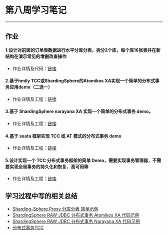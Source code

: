 # 第八周学习笔记
***
## 作业
#### 1.设计对前面的订单表数据进行水平分库分表，拆分2个库，每个库16张表并在新结构在演示常见的增删改查操作

- 作业详情及代码：[链接](https://github.com/lw1243925457/JAVA-000/tree/main/homework/week0802/)

#### 2.基于hmily TCC或ShardingSphere的Atomikos XA实现一个简单的分布式事务应用demo（二选一）

- 作业详情及工程：[链接](https://github.com/lw1243925457/JAVA-000/tree/main/homework/shardingSphere-jdbc-example/transaction-example/transaction-2pc-xa-raw-jdbc-example)

#### 3.基于 ShardingSphere narayana XA 实现一个简单的分布式事务 demo。
- 作业详情及工程：[链接](https://github.com/lw1243925457/JAVA-000/tree/main/homework/shardingSphere-jdbc-example/transaction-example/transaction-2pc-narayana-xa-raw-jdbc-example)

#### 4.基于 seata 框架实现 TCC 或 AT 模式的分布式事务 demo
- 作业详情及工程：[链接](https://github.com/lw1243925457/JAVA-000/tree/main/homework/seata/seata-tcc-local)

#### 5.设计实现一个 TCC 分布式事务框架的简单 Demo，需要实现事务管理器，不需要实现全局事务的持久化和恢复、高可用等
- 作业详情及工程：[链接](https://github.com/lw1243925457/JAVA-000/tree/main/homework/TCCDemo)

## 学习过程中写的相关总结
- [Sharding-Sphere Proxy 分库分表 简单示例](https://github.com/lw1243925457/SE-Notes/blob/master/profession/program/java/shardingsphere/ShardingSphereProxy%E5%88%86%E5%BA%93%E5%88%86%E8%A1%A8.md)
- [ShardingSphere RAW JDBC 分布式事务 Atomikos XA 代码示例](https://github.com/lw1243925457/SE-Notes/blob/master/profession/program/java/shardingsphere/ShardingSphere5JDBC-XA%E7%A4%BA%E4%BE%8B.md)
- [ShardingSphere RAW JDBC 分布式事务 Narayana XA 代码示例](https://github.com/lw1243925457/SE-Notes/blob/master/profession/program/java/shardingsphere/ShardingSphere5JDBC-Narayana-XA%E7%A4%BA%E4%BE%8B.md)
- [分布式事务TCC](https://github.com/lw1243925457/SE-Notes/blob/master/profession/program/java/%E5%88%86%E5%B8%83%E5%BC%8F%E4%BA%8B%E5%8A%A1/%E5%88%86%E5%B8%83%E5%BC%8F%E4%BA%8B%E5%8A%A1TCC%E5%A4%A7%E8%87%B4%E5%8E%9F%E7%90%86.md)

